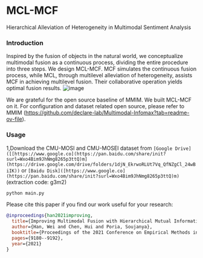# MCL-MCF
Hierarchical Alleviation of Heterogeneity in Multimodal Sentiment Analysis

### Introduction
Inspired by the fusion of objects in the natural world, we conceptualize multimodal fusion as a continuous process, dividing the entire procedure into
three steps. We design MCL-MCF. MCF simulates the continuous fusion process, while MCL, through multilevel alleviation of heterogeneity, assists MCF
in achieving multilevel fusion. Their collaborative operation yields optimal fusion results.
![image](https://github.com/Zhudogsi/MCL-MCF/assets/44200919/651e72c0-20f5-4936-adb2-9c0d2779937e)

We are grateful for the open source baseline of MMIM. We built MCL-MCF on it. For configuration and dataset related open source, please refer to MMIM (https://github.com/declare-lab/Multimodal-Infomax?tab=readme-ov-file).
### Usage
1,Download the CMU-MOSI and CMU-MOSEI dataset from `[Google Drive]([[https://www.google.co](https://pan.baidu.com/share/init?surl=Wxo4Bim9JhNmg8265p3ttQ)m](https://drive.google.com/drive/folders/1djN_EkrwoRLUt7Vq_QfNZgCl_24wBiIK))` or `[Baidu Disk]([https://www.google.co](https://pan.baidu.com/share/init?surl=Wxo4Bim9JhNmg8265p3ttQ)m)` (extraction code: g3m2)  
```python
python main.py 
```
Please cite this paper if you find our work useful for your research:
```bibtex
@inproceedings{han2021improving,
  title={Improving Multimodal Fusion with Hierarchical Mutual Information Maximization for Multimodal Sentiment Analysis},
  author={Han, Wei and Chen, Hui and Poria, Soujanya},
  booktitle={Proceedings of the 2021 Conference on Empirical Methods in Natural Language Processing},
  pages={9180--9192},
  year={2021}
}
